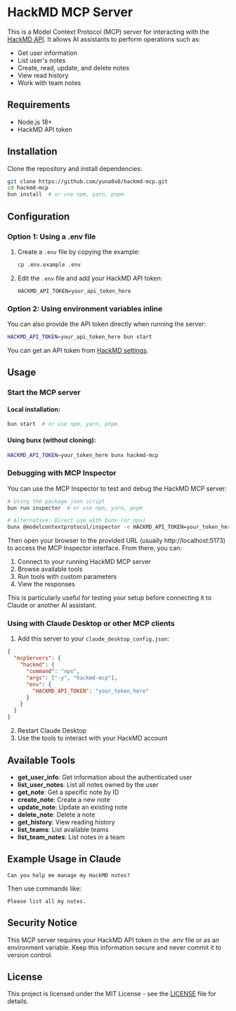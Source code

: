 # HackMD MCP Server

This is a Model Context Protocol (MCP) server for interacting with the [HackMD API](https://hackmd.io/@hackmd-api/developer-portal). It allows AI assistants to perform operations such as:

- Get user information
- List user's notes
- Create, read, update, and delete notes
- View read history
- Work with team notes

## Requirements

- Node.js 18+
- HackMD API token

## Installation

Clone the repository and install dependencies:

```bash
git clone https://github.com/yuna0x0/hackmd-mcp.git
cd hackmd-mcp
bun install  # or use npm, yarn, pnpm
```

## Configuration

### Option 1: Using a .env file

1. Create a `.env` file by copying the example:
   ```bash
   cp .env.example .env
   ```

2. Edit the `.env` file and add your HackMD API token:
   ```
   HACKMD_API_TOKEN=your_api_token_here
   ```

### Option 2: Using environment variables inline

You can also provide the API token directly when running the server:

```bash
HACKMD_API_TOKEN=your_api_token_here bun start
```

You can get an API token from [HackMD settings](https://hackmd.io/settings#api).

## Usage

### Start the MCP server

#### Local installation:

```bash
bun start  # or use npm, yarn, pnpm
```

#### Using bunx (without cloning):

```bash
HACKMD_API_TOKEN=your_token_here bunx hackmd-mcp
```

### Debugging with MCP Inspector

You can use the MCP Inspector to test and debug the HackMD MCP server:

```bash
# Using the package.json script
bun run inspector  # or use npm, yarn, pnpm

# Alternative: Direct use with bunx (or npx)
bunx @modelcontextprotocol/inspector -e HACKMD_API_TOKEN=your_token_here bunx hackmd-mcp
```

Then open your browser to the provided URL (usually http://localhost:5173) to access the MCP Inspector interface. From there, you can:

1. Connect to your running HackMD MCP server
2. Browse available tools
3. Run tools with custom parameters
4. View the responses

This is particularly useful for testing your setup before connecting it to Claude or another AI assistant.

### Using with Claude Desktop or other MCP clients

1. Add this server to your `claude_desktop_config.json`:

```json
{
  "mcpServers": {
    "hackmd": {
      "command": "npx",
      "args": ["-y", "hackmd-mcp"],
      "env": {
        "HACKMD_API_TOKEN": "your_token_here"
      }
    }
  }
}
```

2. Restart Claude Desktop
3. Use the tools to interact with your HackMD account

## Available Tools

- **get_user_info**: Get information about the authenticated user
- **list_user_notes**: List all notes owned by the user
- **get_note**: Get a specific note by ID
- **create_note**: Create a new note
- **update_note**: Update an existing note
- **delete_note**: Delete a note
- **get_history**: View reading history
- **list_teams**: List available teams
- **list_team_notes**: List notes in a team

## Example Usage in Claude

```
Can you help me manage my HackMD notes?
```

Then use commands like:

```
Please list all my notes.
```

## Security Notice

This MCP server requires your HackMD API token in the .env file or as an environment variable. Keep this information secure and never commit it to version control.

## License

This project is licensed under the MIT License - see the [LICENSE](LICENSE) file for details.

